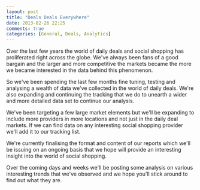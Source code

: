 ```yaml
---
layout: post
title: "Deals Deals Everywhere"
date: 2013-02-26 22:25
comments: true
categories: [General, Deals, Analytics]
---
```


Over the last few years the world of daily deals and social shopping has proliferated right across the globe. We've always been fans of a good bargain and the larger and more competitive the markets became the more we became interested in the data behind this phenomenon.

So we've been spending the last few months fine tuning, testing and analysing a wealth of data we've collected in the world of daily deals. We're also expanding and continuing the tracking that we do to unearth a wider and more detailed data set to continue our analysis.

We've been targeting a few large market elements but we'll be expanding to include more providers in more locations and not just in the daily deal markets. If we can find data on any interesting social shopping provider we'll add it to our tracking list.

We're currently finalising the format and content of our reports which we'll be issuing on an ongoing basis that we hope will provide an interesting insight into the world of social shopping.

Over the coming days and weeks we'll be posting some analysis on various interesting trends that we've observed and we hope you'll stick around to find out what they are.
